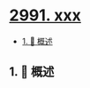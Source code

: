 # [2991. xxx](https://github.com/Tdahuyou/TNotes.leetcode/tree/main/notes/2991.%20xxx)

<!-- region:toc -->

- [1. 📝 概述](#1--概述)

<!-- endregion:toc -->

## 1. 📝 概述

